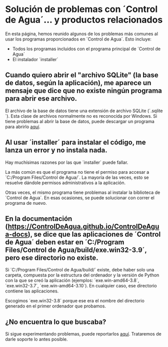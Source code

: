 # Solución de problemas con ´Control de Agua´... y productos relacionados

En esta página, hemos reunido algunos de los problemas más comunes al usar los programas proporcionados en ´Control de Agua´. Esto incluye:

- Todos los programas incluidos con el programa principal de ´Control de Agua´
- El instalador ´installer´

## Cuando quiero abrir el "archivo SQLite" (la base de datos, según la aplicación), me aparece un mensaje que dice que no existe ningún programa para abrir ese archivo.

El archivo de la base de datos tiene una extensión de archivo SQLite
(´.sqlite´). Esta clase de archivos normalmente no es reconocida por Windows. Si tiene problemas al abrir la base de datos, 
puede descargar un programa para abrirlo [aquí](http://sqlitebrowser.org/).

## Al usar ´installer´ para instalar el código, me lanza un error y no instala nada.

Hay muchísimas razones por las que ´installer´ puede fallar.

La más común es que el programa no tiene el permiso para accesar a ´C:/Program Files/Control de Agua/´. La mayoría de las veces, esto se resuelve dándole permisos
administrativos a la aplicación.

Otras veces, el mismo programa tiene problemas al instalar la biblioteca de ´Control de Agua´. En esas ocasiones, se puede solucionar con correr el programa de nuevo.

## En la documentación (https://ControlDeAgua.github.io/ControlDeAgua-docs), se dice que las aplicaciones de ´Control de Agua´ deben estar en ´C:/Program Files/Control de Agua/build/exe.win32-3.9´, pero ese directorio no existe.

Si ´C:/Program Files/Control de Agua/build/´ existe, debe haber solo una carpeta, compuesta por la estructura del ordenador y la versión de Python con la que se
creó la aplicación (ejemplos: ´exe.win-amd64-3.8´, ´exe.win32-3.7´, ´exe.win-amd64-3.10´). En cualquier caso, ese directorio contiene las aplicaciones.

Escogimos ´exe.win32-3.8´ porque ese era el nombre del directorio generado en el primer ordenador que probamos.

## ¿No encuentra lo que buscaba?

Si sigue experimentando problemas, puede reportarlos [aquí](https://github.com/ControlDeAgua/bug_tracker). Trataremos de darle soporte lo antes posible.
